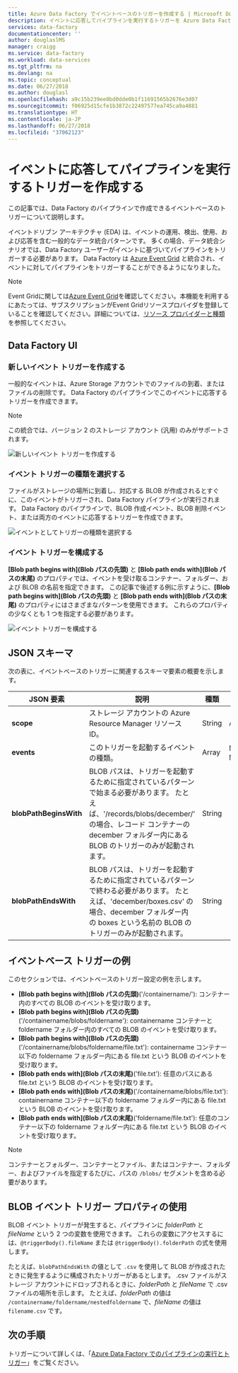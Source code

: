 ```yaml
---
title: Azure Data Factory でイベントベースのトリガーを作成する | Microsoft Docs
description: イベントに応答してパイプラインを実行するトリガーを Azure Data Factory で作成する方法について説明します。
services: data-factory
documentationcenter: ''
author: douglaslMS
manager: craigg
ms.service: data-factory
ms.workload: data-services
ms.tgt_pltfrm: na
ms.devlang: na
ms.topic: conceptual
ms.date: 06/27/2018
ms.author: douglasl
ms.openlocfilehash: a9c15b239ee0bd0dde0b1f11691565b2676e3d07
ms.sourcegitcommit: f06925d15cfe1b3872c22497577ea745ca9a4881
ms.translationtype: HT
ms.contentlocale: ja-JP
ms.lasthandoff: 06/27/2018
ms.locfileid: "37062123"
---
```

# <a name="create-a-trigger-that-runs-a-pipeline-in-response-to-an-event"></a>イベントに応答してパイプラインを実行するトリガーを作成する

この記事では、Data Factory のパイプラインで作成できるイベントベースのトリガーについて説明します。

イベントドリブン アーキテクチャ (EDA) は、イベントの運用、検出、使用、および応答を含む一般的なデータ統合パターンです。 多くの場合、データ統合シナリオでは、Data Factory ユーザーがイベントに基づいてパイプラインをトリガーする必要があります。 Data Factory は [Azure Event Grid](https://azure.microsoft.com/services/event-grid/) と統合され、イベントに対してパイプラインをトリガーすることができるようになりました。

> [!NOTE]
> Event Gridに関しては[Azure Event Grid](https://azure.microsoft.com/services/event-grid/)を確認してください。本機能を利用するにあたっては、サブスクリプションがEvent Gridリソースプロバイダを登録していることを確認してください。詳細については、[リソース プロバイダーと種類](../azure-resource-manager/resource-manager-supported-services.md#portal)を参照してください。

## <a name="data-factory-ui"></a>Data Factory UI

### <a name="create-a-new-event-trigger"></a>新しいイベント トリガーを作成する

一般的なイベントは、Azure Storage アカウントでのファイルの到着、またはファイルの削除です。 Data Factory のパイプラインでこのイベントに応答するトリガーを作成できます。

> [!NOTE]
> この統合では、バージョン 2 のストレージ アカウント (汎用) のみがサポートされます。

![新しいイベント トリガーを作成する](media/how-to-create-event-trigger/event-based-trigger-image1.png)

### <a name="select-the-event-trigger-type"></a>イベント トリガーの種類を選択する

ファイルがストレージの場所に到着し、対応する BLOB が作成されるとすぐに、このイベントがトリガーされ、Data Factory パイプラインが実行されます。 Data Factory のパイプラインで、BLOB 作成イベント、BLOB 削除イベント、または両方のイベントに応答するトリガーを作成できます。

![イベントとしてトリガーの種類を選択する](media/how-to-create-event-trigger/event-based-trigger-image2.png)

### <a name="configure-the-event-trigger"></a>イベント トリガーを構成する

**[Blob path begins with]\(Blob パスの先頭\)** と **[Blob path ends with]\(Blob パスの末尾\)** のプロパティでは、イベントを受け取るコンテナー、フォルダー、および BLOB の名前を指定できます。 この記事で後述する例に示すように、**[Blob path begins with]\(Blob パスの先頭\)** と **[Blob path ends with]\(Blob パスの末尾\)** のプロパティにはさまざまなパターンを使用できます。 これらのプロパティの少なくとも 1 つを指定する必要があります。

![イベント トリガーを構成する](media/how-to-create-event-trigger/event-based-trigger-image3.png)

## <a name="json-schema"></a>JSON スキーマ

次の表に、イベントベースのトリガーに関連するスキーマ要素の概要を示します。

| **JSON 要素** | **説明** | **種類** | **使用できる値** | **必須** |
| ---------------- | --------------- | -------- | ------------------ | ------------ |
| **scope** | ストレージ アカウントの Azure Resource Manager リソース ID。 | String | Azure Resource Manager ID | [はい] |
| **events** | このトリガーを起動するイベントの種類。 | Array    | Microsoft.Storage.BlobCreated、Microsoft.Storage.BlobDeleted | はい (任意の組み合わせ)。 |
| **blobPathBeginsWith** | BLOB パスは、トリガーを起動するために指定されているパターンで始まる必要があります。 たとえば、'/records/blobs/december/' の場合、レコード コンテナーの december フォルダー内にある BLOB のトリガーのみが起動されます。 | String   | | blobPathBeginsWith と blobPathEndsWith のプロパティの少なくとも 1 つを指定する必要があります。 |
| **blobPathEndsWith** | BLOB パスは、トリガーを起動するために指定されているパターンで終わる必要があります。 たとえば、'december/boxes.csv' の場合、december フォルダー内の boxes という名前の BLOB のトリガーのみが起動されます。 | String   | | blobPathBeginsWith と blobPathEndsWith のプロパティの少なくとも 1 つを指定する必要があります。 |

## <a name="examples-of-event-based-triggers"></a>イベントベース トリガーの例

このセクションでは、イベントベースのトリガー設定の例を示します。

-   **[Blob path begins with]\(Blob パスの先頭\)**('/containername/'): コンテナー内のすべての BLOB のイベントを受け取ります。
-   **[Blob path begins with]\(Blob パスの先頭\)**('/containername/blobs/foldername'): containername コンテナーと foldername フォルダー内のすべての BLOB のイベントを受け取ります。
-   **[Blob path begins with]\(Blob パスの先頭\)**('/containername/blobs/foldername/file.txt'): containername コンテナー以下の foldername フォルダー内にある file.txt という BLOB のイベントを受け取ります。
-   **[Blob path ends with]\(Blob パスの末尾\)**('file.txt'): 任意のパスにある file.txt という BLOB のイベントを受け取ります。
-   **[Blob path ends with]\(Blob パスの末尾\)**('/containername/blobs/file.txt'): containername コンテナー以下の foldername フォルダー内にある file.txt という BLOB のイベントを受け取ります。
-   **[Blob path ends with]\(Blob パスの末尾\)**('foldername/file.txt'): 任意のコンテナー以下の foldername フォルダー内にある file.txt という BLOB のイベントを受け取ります。

> [!NOTE]
> コンテナーとフォルダー、コンテナーとファイル、またはコンテナー、フォルダー、およびファイルを指定するたびに、パスの `/blobs/` セグメントを含める必要があります。

## <a name="using-blob-events-trigger-properties"></a>BLOB イベント トリガー プロパティの使用

BLOB イベント トリガーが発生すると、パイプラインに *folderPath* と *fileName* という 2 つの変数を使用できます。 これらの変数にアクセスするには、`@triggerBody().fileName` または `@triggerBody().folderPath` の式を使用します。

たとえば、`blobPathEndsWith` の値として `.csv` を使用して BLOB が作成されたときに発生するように構成されたトリガーがあるとします。 .csv ファイルがストレージ アカウントにドロップされるときに、*folderPath* と *fileName* で .csv ファイルの場所を示します。 たとえば、*folderPath* の値は `/containername/foldername/nestedfoldername` で、*fileName* の値は `filename.csv` です。

## <a name="next-steps"></a>次の手順
トリガーについて詳しくは、「[Azure Data Factory でのパイプラインの実行とトリガー](concepts-pipeline-execution-triggers.md#triggers)」をご覧ください。

